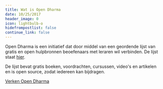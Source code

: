 ```yaml
---
title: Wat is Open Dharma
date: 10/25/2017
header_image: 0
icon: lightbulb-o
hidefrompostlist: false
continue_link: false
---
```


Open Dharma is een initiatief dat door middel van een geordende lijst van gratis en open hulpbronnen beoefenaars met leraren wil verbinden. De lijst staat [hier](https://github.com/buddha-dharma/buddhism).

De lijst bevat gratis boeken, voordrachten, cursussen, video's en artikelen en is open source, zodat iedereen kan bijdragen.

[Verken Open Dharma](https://github.com/buddha-dharma/buddhism)